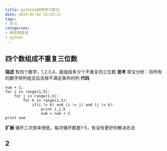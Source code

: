 ```yaml
---
title: python100例学习笔记
date: 2019-02-02 13:25:21
tags: 
- 学习
categories: 
- 服务端语言
- python
---
```

## 四个数组成不重复三位数
**描述**
有四个数字，1,2,3,4，能组成多少个不重复的三位数
**思考**
原文分析：将所有的数字排列组合后去掉不满足条件的列
**代码**
```
num = 1;
for i in range(1,5):
    for j in range(1,5):
        for k in range(1,5):
            if(i != k) and (i != j) and (j != k): 
                print i,j,k
                num = num + 1 
print num
```
**扩展**
循环三次效率很低，每次循环都是1-5，有没有更好的解决办法
## 2 
